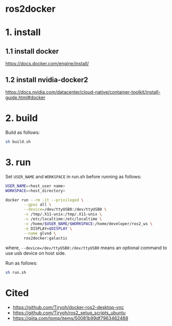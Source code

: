  ros2docker
 ===

# 1. install

## 1.1 install docker

https://docs.docker.com/engine/install/

## 1.2 install nvidia-docker2

https://docs.nvidia.com/datacenter/cloud-native/container-toolkit/install-guide.html#docker

# 2. build

Build as follows:

```sh
sh build.sh
```

# 3. run

Set `USER_NAME` and `WORKSPACE` in run.sh before running as follows:

```sh:run.sh
USER_NAME=<host_user name>
WORKSPACE=<host_directory>

docker run --rm -it --privileged \
        --gpus all \
        --device=/dev/ttyUSB0:/dev/ttyUSB0 \
        -v /tmp/.X11-unix:/tmp/.X11-unix \
        -v /etc/localtime:/etc/localtime \
        -v /home/$USER_NAME/$WORKSPACE:/home/developer/ros2_ws \
        -e DISPLAY=$DISPLAY \
        --name glvnd \
        ros2docker:galactic
```
where, `--device=/dev/ttyUSB0:/dev/ttyUSB0` means an optional command to use usb device on host side.

Run as follows:

```sh
sh run.sh
```

# Cited

- https://github.com/Tiryoh/docker-ros2-desktop-vnc
- https://github.com/Tiryoh/ros2_setup_scripts_ubuntu
- https://qiita.com/tomp/items/50081b99df7963462488